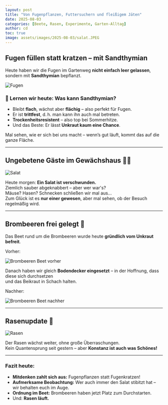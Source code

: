 ```yaml
---
layout: post
title: "Von Fugenpflanzen, Futtersuchern und fleißigem Jäten"
date: 2025-08-03
categories: [Beete, Rasen, Experimente, Garten-Alltag]
author: cd
toc: true
image: assets/images/2025-08-03/salat.JPEG
---
```


## Fugen füllen statt kratzen – mit Sandthymian

Heute haben wir die Fugen im Gartenweg **nicht einfach leer gelassen**, sondern mit **Sandthymian** bepflanzt.

![Fugen](/assets/images/2025-08-03/fugen.jpg)

### 🧠 Lernen wir heute: Was kann Sandthymian?

- Bleibt **flach**, wächst aber **flächig** – also perfekt für Fugen.  
- Er ist **trittfest**, d. h. man kann ihn auch mal betreten.  
- **Trockenheitsresistent** – also top bei Sommerhitze.  
- Und das Beste: Er lässt **Unkraut kaum eine Chance**.

Mal sehen, wie er sich bei uns macht – wenn’s gut läuft, kommt das auf die ganze Fläche.

---

## Ungebetene Gäste im Gewächshaus 🥬🐾

![Salat](/assets/images/2025-08-03/salat.JPEG)

Heute morgen: **Ein Salat ist verschwunden.**  
Ziemlich sauber abgeknabbert – aber wer war's?  
Mäuse? Hasen? Schnecken schließen wir mal aus…  
Zum Glück ist es **nur einer gewesen**, aber mal sehen, ob der Besuch regelmäßig wird.

---

## Brombeeren frei gelegt 🌿

Das Beet rund um die Brombeeren wurde heute **gründlich vom Unkraut befreit**.

Vorher:

![Brombeeren Beet vorher](/assets/images/2025-08-03/brombeerev.jpg)

Danach haben wir gleich **Bodendecker eingesetzt** – in der Hoffnung, dass diese sich durchsetzen  
und das Beikraut in Schach halten.

Nachher:

![Brombeeren Beet nachher](/assets/images/2025-08-03/brombeeren.jpg)

---

## Rasenupdate 🌱

![Rasen](/assets/images/2025-08-03/rasen0803.JPEG)

Der Rasen wächst weiter, ohne große Überraschungen.  
Kein Quantensprung seit gestern – aber **Konstanz ist auch was Schönes!**

---

### Fazit heute:

- **Mitdenken zahlt sich aus:** Fugenpflanzen statt Fugenkratzen!
- **Aufmerksame Beobachtung:** Wer auch immer den Salat stibitzt hat – wir behalten euch im Auge.
- **Ordnung im Beet:** Brombeeren haben jetzt Platz zum Durchstarten.
- Und: **Rasen läuft.**